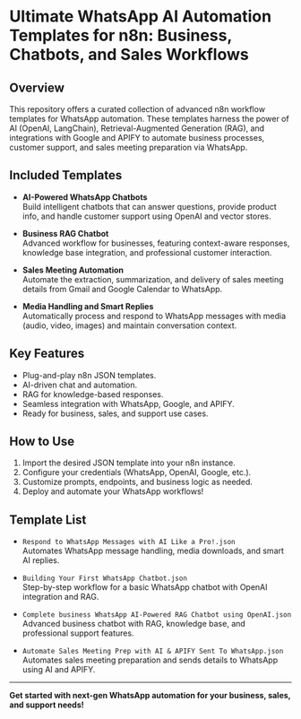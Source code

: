 # Ultimate WhatsApp AI Automation Templates for n8n: Business, Chatbots, and Sales Workflows

## Overview

This repository offers a curated collection of advanced n8n workflow templates for WhatsApp automation. These templates harness the power of AI (OpenAI, LangChain), Retrieval-Augmented Generation (RAG), and integrations with Google and APIFY to automate business processes, customer support, and sales meeting preparation via WhatsApp.

## Included Templates

- **AI-Powered WhatsApp Chatbots**  
  Build intelligent chatbots that can answer questions, provide product info, and handle customer support using OpenAI and vector stores.

- **Business RAG Chatbot**  
  Advanced workflow for businesses, featuring context-aware responses, knowledge base integration, and professional customer interaction.

- **Sales Meeting Automation**  
  Automate the extraction, summarization, and delivery of sales meeting details from Gmail and Google Calendar to WhatsApp.

- **Media Handling and Smart Replies**  
  Automatically process and respond to WhatsApp messages with media (audio, video, images) and maintain conversation context.

## Key Features

- Plug-and-play n8n JSON templates.
- AI-driven chat and automation.
- RAG for knowledge-based responses.
- Seamless integration with WhatsApp, Google, and APIFY.
- Ready for business, sales, and support use cases.

## How to Use

1. Import the desired JSON template into your n8n instance.
2. Configure your credentials (WhatsApp, OpenAI, Google, etc.).
3. Customize prompts, endpoints, and business logic as needed.
4. Deploy and automate your WhatsApp workflows!

## Template List

- `Respond to WhatsApp Messages with AI Like a Pro!.json`  
  Automates WhatsApp message handling, media downloads, and smart AI replies.

- `Building Your First WhatsApp Chatbot.json`  
  Step-by-step workflow for a basic WhatsApp chatbot with OpenAI integration and RAG.

- `Complete business WhatsApp AI-Powered RAG Chatbot using OpenAI.json`  
  Advanced business chatbot with RAG, knowledge base, and professional support features.

- `Automate Sales Meeting Prep with AI & APIFY Sent To WhatsApp.json`  
  Automates sales meeting preparation and sends details to WhatsApp using AI and APIFY.

---

**Get started with next-gen WhatsApp automation for your business, sales, and support needs!** 